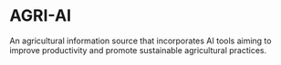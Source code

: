 # AGRI-AI
An agricultural information source that incorporates AI tools aiming to improve productivity and promote sustainable agricultural practices. 

